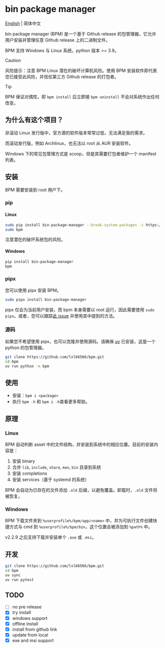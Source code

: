 # bin package manager

[English](../README.md) | 简体中文

bin package manager (BPM) 是一个基于 Github release 的包管理器，它允许用户安装并管理任意 Github release 上的二进制文件。

BPM 支持 Windows 与 Linux 系统，python 版本 >= 3.9。

> [!CAUTION]
> 风险提示：注意 BPM Linux 潜在的破坏计算机风险。使用 BPM 安装软件即代表您已接受此风险，并信任第三方 Github release 的打包者。

> [!TIP]
> BPM 保证对偶性，即 `bpm install` 后立即接 `bpm uninstall` 不会对系统作出任何改变。

## 为什么有这个项目？

非滚动 Linux 发行版中，官方源的软件版本常常过低，无法满足我的需求。

而滚动发行版，例如 Archlinux，也无法以 root 从 AUR 安装软件。

Windows 下的常见包管理方式是 scoop，但是其需要打包者维护一个 manifest 列表。

## 安装

BPM 需要安装到 root 用户下。

### pip

#### Linux

```sh
sudo pip install bin-package-manager --break-system-packages -i https://pypi.tuna.tsinghua.edu.cn/simple
sudo bpm
```

注意潜在的破坏系统包的风险。

#### Windows

```sh
pip install bin-package-manager
bpm
```

### pipx

您可以使用 pipx 安装 BPM。

```sh
sudo pipx install bin-package-manager
```

pipx 仅会为当前用户安装，而 bpm 本身需要以 root 运行，因此需要使用 `sudo pipx`。或者，您可以跟踪[此 issue](https://github.com/pypa/pipx/issues/754) 并使用其中提到的方法。

### 源码

如果您不希望使用 pipx，也可以克隆并使用源码。请确保 [uv](https://docs.astral.sh/uv/) 已安装，这是一个 python 的包管理器。

```sh
git clone https://github.com/lxl66566/bpm.git
cd bpm
uv run python -m bpm
```

## 使用

- 安装：`bpm i <package>`
- 执行 `bpm -h` 和 `bpm i -h`查看更多帮助。

## 原理

### Linux

BPM 自动判断 asset 中的文件结构，并安装到系统中的相应位置。目前的安装内容是：

1. 安装 binary
2. 合并 `lib`, `include`, `share`, `man`, `bin` 目录到系统
3. 安装 completions
4. 安装 services（基于 systemd 的系统）

BPM 会自动为已存在的文件添加 `.old` 后缀，以避免覆盖。卸载时，`.old` 文件将被恢复。

### Windows

BPM 下载文件夹到 `%userprofile%/bpm/app/<name>` 中，并为可执行文件创建快捷方式与 cmd 到 `%userprofile%/bpm/bin`，这个位置会被添加到 `%path%` 中。

v2.2.9 之后支持下载并安装单个 `.exe` 或 `.msi`。

## 开发

```sh
git clone https://github.com/lxl66566/bpm.git
cd bpm
uv sync
uv run pytest
```

## TODO

- [ ] no pre release
- [x] try install
- [x] windows support
- [x] offline install
- [x] install from github link
- [x] update from local
- [x] exe and msi support
